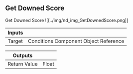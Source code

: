 ## Get Downed Score
Get Downed Score
![[../img/nd_img_GetDownedScore.png]]

|Inputs||
|--|--|
| Target | Conditions Component Object Reference |

|Outputs||
|--|--|
| Return Value | Float |

